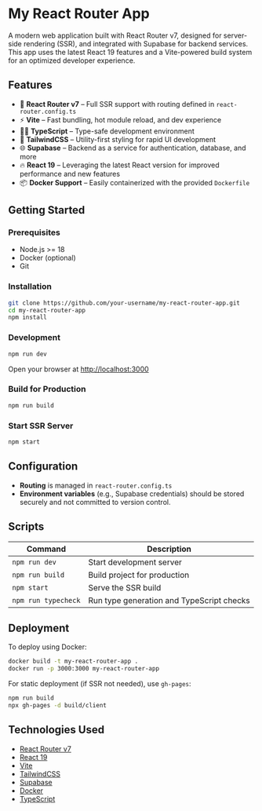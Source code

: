 
# My React Router App

A modern web application built with React Router v7, designed for server-side rendering (SSR), and integrated with Supabase for backend services. This app uses the latest React 19 features and a Vite-powered build system for an optimized developer experience.

## Features

* 🚀 **React Router v7** – Full SSR support with routing defined in `react-router.config.ts`
* ⚡ **Vite** – Fast bundling, hot module reload, and dev experience
* 🧑‍💻 **TypeScript** – Type-safe development environment
* 🎨 **TailwindCSS** – Utility-first styling for rapid UI development
* 🌐 **Supabase** – Backend as a service for authentication, database, and more
* 🔥 **React 19** – Leveraging the latest React version for improved performance and new features
* 📦 **Docker Support** – Easily containerized with the provided `Dockerfile`

## Getting Started

### Prerequisites

* Node.js >= 18
* Docker (optional)
* Git

### Installation

```bash
git clone https://github.com/your-username/my-react-router-app.git
cd my-react-router-app
npm install
```

### Development

```bash
npm run dev
```

Open your browser at [http://localhost:3000](http://localhost:3000)

### Build for Production

```bash
npm run build
```

### Start SSR Server

```bash
npm start
```

## Configuration

* **Routing** is managed in `react-router.config.ts`
* **Environment variables** (e.g., Supabase credentials) should be stored securely and not committed to version control.

## Scripts

| Command             | Description                               |
| ------------------- | ----------------------------------------- |
| `npm run dev`       | Start development server                  |
| `npm run build`     | Build project for production              |
| `npm start`         | Serve the SSR build                       |
| `npm run typecheck` | Run type generation and TypeScript checks |

## Deployment

To deploy using Docker:

```bash
docker build -t my-react-router-app .
docker run -p 3000:3000 my-react-router-app
```

For static deployment (if SSR not needed), use `gh-pages`:

```bash
npm run build
npx gh-pages -d build/client
```

## Technologies Used

* [React Router v7](https://reactrouter.com)
* [React 19](https://react.dev/)
* [Vite](https://vitejs.dev/)
* [TailwindCSS](https://tailwindcss.com/)
* [Supabase](https://supabase.com/)
* [Docker](https://www.docker.com/)
* [TypeScript](https://www.typescriptlang.org/)


